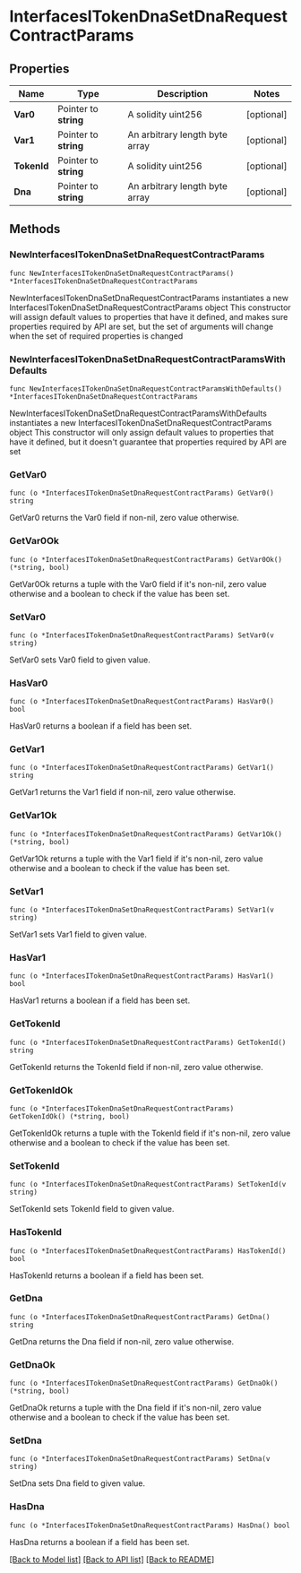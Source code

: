 # InterfacesITokenDnaSetDnaRequestContractParams

## Properties

Name | Type | Description | Notes
------------ | ------------- | ------------- | -------------
**Var0** | Pointer to **string** | A solidity uint256 | [optional] 
**Var1** | Pointer to **string** | An arbitrary length byte array | [optional] 
**TokenId** | Pointer to **string** | A solidity uint256 | [optional] 
**Dna** | Pointer to **string** | An arbitrary length byte array | [optional] 

## Methods

### NewInterfacesITokenDnaSetDnaRequestContractParams

`func NewInterfacesITokenDnaSetDnaRequestContractParams() *InterfacesITokenDnaSetDnaRequestContractParams`

NewInterfacesITokenDnaSetDnaRequestContractParams instantiates a new InterfacesITokenDnaSetDnaRequestContractParams object
This constructor will assign default values to properties that have it defined,
and makes sure properties required by API are set, but the set of arguments
will change when the set of required properties is changed

### NewInterfacesITokenDnaSetDnaRequestContractParamsWithDefaults

`func NewInterfacesITokenDnaSetDnaRequestContractParamsWithDefaults() *InterfacesITokenDnaSetDnaRequestContractParams`

NewInterfacesITokenDnaSetDnaRequestContractParamsWithDefaults instantiates a new InterfacesITokenDnaSetDnaRequestContractParams object
This constructor will only assign default values to properties that have it defined,
but it doesn't guarantee that properties required by API are set

### GetVar0

`func (o *InterfacesITokenDnaSetDnaRequestContractParams) GetVar0() string`

GetVar0 returns the Var0 field if non-nil, zero value otherwise.

### GetVar0Ok

`func (o *InterfacesITokenDnaSetDnaRequestContractParams) GetVar0Ok() (*string, bool)`

GetVar0Ok returns a tuple with the Var0 field if it's non-nil, zero value otherwise
and a boolean to check if the value has been set.

### SetVar0

`func (o *InterfacesITokenDnaSetDnaRequestContractParams) SetVar0(v string)`

SetVar0 sets Var0 field to given value.

### HasVar0

`func (o *InterfacesITokenDnaSetDnaRequestContractParams) HasVar0() bool`

HasVar0 returns a boolean if a field has been set.

### GetVar1

`func (o *InterfacesITokenDnaSetDnaRequestContractParams) GetVar1() string`

GetVar1 returns the Var1 field if non-nil, zero value otherwise.

### GetVar1Ok

`func (o *InterfacesITokenDnaSetDnaRequestContractParams) GetVar1Ok() (*string, bool)`

GetVar1Ok returns a tuple with the Var1 field if it's non-nil, zero value otherwise
and a boolean to check if the value has been set.

### SetVar1

`func (o *InterfacesITokenDnaSetDnaRequestContractParams) SetVar1(v string)`

SetVar1 sets Var1 field to given value.

### HasVar1

`func (o *InterfacesITokenDnaSetDnaRequestContractParams) HasVar1() bool`

HasVar1 returns a boolean if a field has been set.

### GetTokenId

`func (o *InterfacesITokenDnaSetDnaRequestContractParams) GetTokenId() string`

GetTokenId returns the TokenId field if non-nil, zero value otherwise.

### GetTokenIdOk

`func (o *InterfacesITokenDnaSetDnaRequestContractParams) GetTokenIdOk() (*string, bool)`

GetTokenIdOk returns a tuple with the TokenId field if it's non-nil, zero value otherwise
and a boolean to check if the value has been set.

### SetTokenId

`func (o *InterfacesITokenDnaSetDnaRequestContractParams) SetTokenId(v string)`

SetTokenId sets TokenId field to given value.

### HasTokenId

`func (o *InterfacesITokenDnaSetDnaRequestContractParams) HasTokenId() bool`

HasTokenId returns a boolean if a field has been set.

### GetDna

`func (o *InterfacesITokenDnaSetDnaRequestContractParams) GetDna() string`

GetDna returns the Dna field if non-nil, zero value otherwise.

### GetDnaOk

`func (o *InterfacesITokenDnaSetDnaRequestContractParams) GetDnaOk() (*string, bool)`

GetDnaOk returns a tuple with the Dna field if it's non-nil, zero value otherwise
and a boolean to check if the value has been set.

### SetDna

`func (o *InterfacesITokenDnaSetDnaRequestContractParams) SetDna(v string)`

SetDna sets Dna field to given value.

### HasDna

`func (o *InterfacesITokenDnaSetDnaRequestContractParams) HasDna() bool`

HasDna returns a boolean if a field has been set.


[[Back to Model list]](../README.md#documentation-for-models) [[Back to API list]](../README.md#documentation-for-api-endpoints) [[Back to README]](../README.md)


